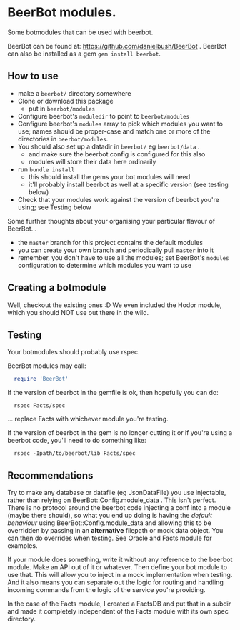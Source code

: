 # BeerBot modules.

Some botmodules that can be used with beerbot.

BeerBot can be found at: https://github.com/danielbush/BeerBot .
BeerBot can also be installed as a gem ```gem install beerbot```.

## How to use

* make a ```beerbot/``` directory somewhere
* Clone or download this package
  * put in ```beerbot/modules```
* Configure beerbot's ```moduledir``` to point to ```beerbot/modules```
* Configure beerbot's ```modules``` array to pick which modules you want to use; names should be proper-case and match one or more of the directories in ```beerbot/modules```.
* You should also set up a datadir in ```beerbot/``` eg ```beerbot/data``` .
  * and make sure the beerbot config is configured for this also
  * modules will store their data here ordinarily
* run ```bundle install```
  * this should install the gems your bot modules will need
  * it'll probably install beerbot as well at a specific version (see testing below)
* Check that your modules work against the version of beerbot you're using; see Testing below

Some further thoughts about your organising your particular flavour of BeerBot...
* the ```master``` branch for this project contains the default modules
* you can create your own branch and periodically pull ```master``` into it
* remember, you don't have to use all the modules; set BeerBot's ```modules``` configuration to determine which modules you want to use

## Creating a botmodule

Well, checkout the existing ones :D
We even included the Hodor module, which you should NOT use out there in the wild.

## Testing

Your botmodules should probably use rspec.

BeerBot modules may call:

```ruby
  require 'BeerBot'
```

If the version of beerbot in the gemfile is ok, then hopefully you can do:
```
  rspec Facts/spec
```
... replace Facts with whichever module you're testing.

If the version of beerbot in the gem is no longer cutting it or if you're using a beerbot code, you'll need to do something like:
```
  rspec -Ipath/to/beerbot/lib Facts/spec
```

## Recommendations

Try to make any database or datafile (eg JsonDataFile) you use injectable, rather than relying on BeerBot::Config.module_data .
This isn't perfect.  There is no protocol around the beerbot code injecting a conf into a module (maybe there should), so what you end up doing is having the *default behaviour* using BeerBot::Config.module_data and allowing this to be overridden by passing in an **alternative** filepath or mock data object.  You can then do overrides when testing.  See Oracle and Facts module for examples.

If your module does something, write it without any reference to the beerbot module.  Make an API out of it or whatever.
Then define your bot module to use that.
This will allow you to inject in a mock implementation when testing.
And it also means you can separate out the logic for routing and handling incoming commands from the logic of the service you're providing.

In the case of the Facts module, I created a FactsDB and put that in a subdir and made it completely independent of the Facts module with its own spec directory.
